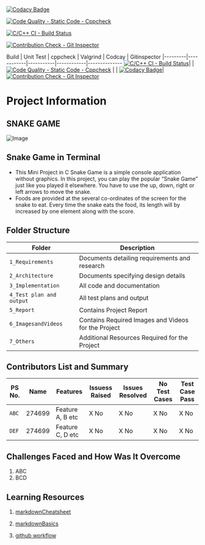 [![Codacy Badge](https://app.codacy.com/project/badge/Grade/a040f55e109b4a6e8ca7789f162e0b00)](https://www.codacy.com/gh/274699/MiniProject_LTTS/dashboard?utm_source=github.com&amp;utm_medium=referral&amp;utm_content=274699/MiniProject_LTTS&amp;utm_campaign=Badge_Grade)

[![Code Quality - Static Code - Cppcheck](https://github.com/274699/MiniProject_LTTS/actions/workflows/cppcheck.yml/badge.svg)](https://github.com/274699/MiniProject_LTTS/actions/workflows/cppcheck.yml)

[![C/C++ CI - Build Status](https://github.com/274699/MiniProject_LTTS/actions/workflows/c-cpp.yml/badge.svg)](https://github.com/274699/MiniProject_LTTS/actions/workflows/c-cpp.yml)

[![Contribution Check - Git Inspector](https://github.com/274699/MiniProject_LTTS/actions/workflows/gitinspector.yml/badge.svg)](https://github.com/274699/MiniProject_LTTS/actions/workflows/gitinspector.yml)


Build | Unit Test | cppcheck | Valgrind | Codcay | Gitinspector
|---------|------------|-----------|------------|--------------
[![C/C++ CI - Build Status](https://github.com/274699/MiniProject_LTTS/actions/workflows/c-cpp.yml/badge.svg)](https://github.com/274699/MiniProject_LTTS/actions/workflows/c-cpp.yml)|  |[![Code Quality - Static Code - Cppcheck](https://github.com/274699/MiniProject_LTTS/actions/workflows/cppcheck.yml/badge.svg)](https://github.com/274699/MiniProject_LTTS/actions/workflows/cppcheck.yml) | | [![Codacy Badge](https://app.codacy.com/project/badge/Grade/a040f55e109b4a6e8ca7789f162e0b00)](https://www.codacy.com/gh/274699/MiniProject_LTTS/dashboard?utm_source=github.com&amp;utm_medium=referral&amp;utm_content=274699/MiniProject_LTTS&amp;utm_campaign=Badge_Grade)| [![Contribution Check - Git Inspector](https://github.com/274699/MiniProject_LTTS/actions/workflows/gitinspector.yml/badge.svg)](https://github.com/274699/MiniProject_LTTS/actions/workflows/gitinspector.yml)



# Project Information
## **SNAKE GAME**

![Image](https://github.com/274699/MiniProject_Template/blob/e16e983d78a25a415b749a1fb569b5d0ea04d3ae/MiniProject_C/6_ImagesAndVideos/front_page.png)

## Snake Game in Terminal
* This Mini Project in C Snake Game is a simple console application without graphics. In this project, you can play the popular “Snake Game” just like you played it elsewhere. You have to use the up, down, right or left arrows to move the snake.
* Foods are provided at the several co-ordinates of the screen for the snake to eat. Every time the snake eats the food, its length will by increased by one element along with the score. 


## Folder Structure

Folder             | Description
-------------------| -----------------------------------------
`1_Requirements`   | Documents detailing requirements and research
`2_Architecture`         | Documents specifying design details
`3_Implementation` | All code and documentation
`4_Test plan and output` | All test plans and output
`5_Report`      | Contains Project Report
`6_ImagesandVideos`| Contains Required Images and Videos for the Project
`7_Others` | Additional Resources Required for the Project

## Contributors List and Summary

PS No. |  Name   |    Features    | Issuess Raised |Issues Resolved|No Test Cases|Test Case Pass
-------|---------|----------------|----------------|---------------|-------------|--------------
`ABC` | 274699 | Feature A, B etc    | X No     | X No   |X No   |X No
`DEF` | 274699 | Feature C, D etc    | X No     | X No   |X No   |X No

## Challenges Faced and How Was It Overcome

1. ABC
2. BCD

## Learning Resources

1. [markdownCheatsheet](https://github.com/adam-p/markdown-here/wiki/Markdown-Cheatsheet)

2. [markdownBasics](https://guides.github.com/features/mastering-markdown/)

3. [github workflow](https://docs.github.com/en/actions/learn-github-action)

 


